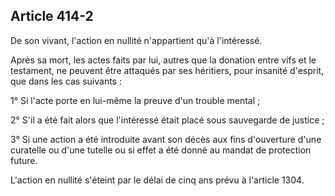 Article 414-2
----
De son vivant, l'action en nullité n'appartient qu'à l'intéressé.

Après sa mort, les actes faits par lui, autres que la donation entre vifs et le
testament, ne peuvent être attaqués par ses héritiers, pour insanité d'esprit,
que dans les cas suivants :

1° Si l'acte porte en lui-même la preuve d'un trouble mental ;

2° S'il a été fait alors que l'intéressé était placé sous sauvegarde de justice
;

3° Si une action a été introduite avant son décès aux fins d'ouverture d'une
curatelle ou d'une tutelle ou si effet a été donné au mandat de protection
future.

L'action en nullité s'éteint par le délai de cinq ans prévu à l'article 1304.
